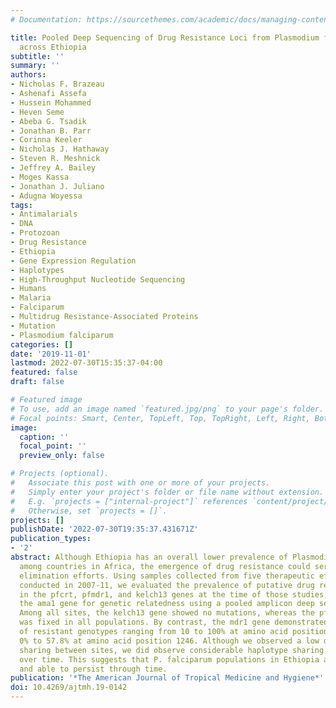 ```yaml
---
# Documentation: https://sourcethemes.com/academic/docs/managing-content/

title: Pooled Deep Sequencing of Drug Resistance Loci from Plasmodium falciparum Parasites
  across Ethiopia
subtitle: ''
summary: ''
authors:
- Nicholas F. Brazeau
- Ashenafi Assefa
- Hussein Mohammed
- Heven Seme
- Abeba G. Tsadik
- Jonathan B. Parr
- Corinna Keeler
- Nicholas J. Hathaway
- Steven R. Meshnick
- Jeffrey A. Bailey
- Moges Kassa
- Jonathan J. Juliano
- Adugna Woyessa
tags:
- Antimalarials
- DNA
- Protozoan
- Drug Resistance
- Ethiopia
- Gene Expression Regulation
- Haplotypes
- High-Throughput Nucleotide Sequencing
- Humans
- Malaria
- Falciparum
- Multidrug Resistance-Associated Proteins
- Mutation
- Plasmodium falciparum
categories: []
date: '2019-11-01'
lastmod: 2022-07-30T15:35:37-04:00
featured: false
draft: false

# Featured image
# To use, add an image named `featured.jpg/png` to your page's folder.
# Focal points: Smart, Center, TopLeft, Top, TopRight, Left, Right, BottomLeft, Bottom, BottomRight.
image:
  caption: ''
  focal_point: ''
  preview_only: false

# Projects (optional).
#   Associate this post with one or more of your projects.
#   Simply enter your project's folder or file name without extension.
#   E.g. `projects = ["internal-project"]` references `content/project/deep-learning/index.md`.
#   Otherwise, set `projects = []`.
projects: []
publishDate: '2022-07-30T19:35:37.431671Z'
publication_types:
- '2'
abstract: Although Ethiopia has an overall lower prevalence of Plasmodium falciparum
  among countries in Africa, the emergence of drug resistance could seriously hinder
  elimination efforts. Using samples collected from five therapeutic efficacy studies
  conducted in 2007-11, we evaluated the prevalence of putative drug resistance mutations
  in the pfcrt, pfmdr1, and kelch13 genes at the time of those studies, as well as
  the ama1 gene for genetic relatedness using a pooled amplicon deep sequencing approach.
  Among all sites, the kelch13 gene showed no mutations, whereas the pfcrt CVIET genotype
  was fixed in all populations. By contrast, the mdr1 gene demonstrated frequencies
  of resistant genotypes ranging from 10 to 100% at amino acid position 86 and from
  0% to 57.8% at amino acid position 1246. Although we observed a low degree of haplotype
  sharing between sites, we did observe considerable haplotype sharing within sites
  over time. This suggests that P. falciparum populations in Ethiopia are isolated
  and able to persist through time.
publication: '*The American Journal of Tropical Medicine and Hygiene*'
doi: 10.4269/ajtmh.19-0142
---
```

